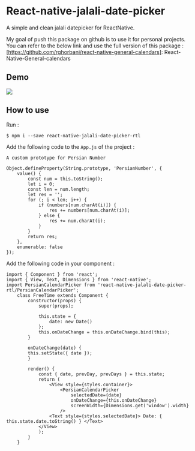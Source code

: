 # React-native-jalali-date-picker
A simple and clean jalali datepicker for ReactNative.

My goal of push this package on github is to use it for personal projects. You can refer to the below link and use the full version of this package : [https://github.com/rghorbani/react-native-general-calendars]: React-Native-General-calendars

## Demo
<kbd>
  <img src="https://raw.githubusercontent.com/blackhair/React-native-jalali-datepicker/master/demo/demo.jpg?raw=true">
</kbd>


## How to use 
Run : 
    
    $ npm i --save react-native-jalali-date-picker-rtl
    
Add the following code to the `App.js` of the project :

`A custom prototype for Persian Number`

    Object.defineProperty(String.prototype, 'PersianNumber', {
        value() {
            const num = this.toString();
            let i = 0;        
            const len = num.length;
            let res = '';
            for (; i < len; i++) {
                if (numbers[num.charAt(i)]) {
                    res += numbers[num.charAt(i)];
                } else {
                    res += num.charAt(i);
                }
            }
            return res;
        },
        enumerable: false
    });
    
Add the following code in your component :

    import { Component } from 'react';
    import { View, Text, Dimensions } from 'react-native';
    import PersianCalendarPicker from 'react-native-jalali-date-picker-rtl/PersianCalendarPicker';
        class FreeTime extends Component { 
            constructor(props) {
                super(props);

                this.state = {
                    date: new Date()
                };
                this.onDateChange = this.onDateChange.bind(this);
            }
        
            onDateChange(date) {
            this.setState({ date });
            }
            
            render() {
                const { date, prevDay, prevDays } = this.state;
                return (
                    <View style={styles.container}>
                        <PersianCalendarPicker
                            selectedDate={date}
                            onDateChange={this.onDateChange}
                            screenWidth={Dimensions.get('window').width}
                        />
                    <Text style={styles.selectedDate}> Date: { this.state.date.toString() } </Text>
                </View>
                );
            }
        }
